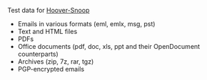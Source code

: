 Test data for [Hoover-Snoop](https://github.com/hoover/snoop)

* Emails in various formats (eml, emlx, msg, pst)
* Text and HTML files
* PDFs
* Office documents (pdf, doc, xls, ppt and their OpenDocument counterparts)
* Archives (zip, 7z, rar, tgz)
* PGP-encrypted emails
